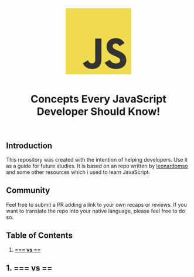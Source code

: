 ﻿<h1 align="center">
<br>
  <a href="https://github.com/leonardomso/33"><img src="https://github.com/harishsambasivam/JSconcepts/blob/master/JavaScript-logo.png" alt="Concepts Every JS Developer Should Know" width=200"></a>
  <br>
    <br>
     Concepts Every JavaScript Developer Should Know!
  <br><br>
</h1>


## Introduction

This repository was created with the intention of helping developers. Use it as a guide for future studies. It is based on an repo written by [leonardomso](https://github.com/leonardomso/33-js-concepts) and some other resources which i used to learn JavaScript.

## Community
Feel free to submit a PR adding a link to your own recaps or reviews. If you want to translate the repo into your native language, please feel free to do so.

## Table of Contents
1. **[=== vs ==](#1-===-vs-===)**

## 1. === vs ==
